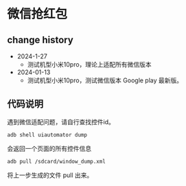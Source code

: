 # 微信抢红包

## change history
- 2024-1-27
  - 测试机型小米10pro，理论上适配所有微信版本 
- 2024-01-13 
  - 测试机型小米10pro，测试微信版本 Google play 最新版。

## 代码说明
遇到微信适配问题，请自行查找控件id。
```shell
adb shell uiautomator dump
```
会返回一个页面的所有控件信息

```shell
adb pull /sdcard/window_dump.xml
```
将上一步生成的文件 pull 出来。